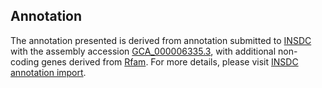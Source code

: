 

Annotation
----------

The annotation presented is derived from annotation submitted to
[INSDC](http://www.insdc.org) with the assembly accession
[GCA\_000006335.3](http://www.ebi.ac.uk/ena/data/view/GCA_000006335.3),
with additional non-coding genes derived from
[Rfam](http://rfam.xfam.org/). For more details, please visit [INSDC
annotation
import](http://ensemblgenomes.org/info/data/insdc_annotation).
